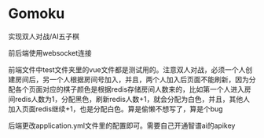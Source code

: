 # Gomoku

实现双人对战/AI五子棋

前后端使用websocket连接

前端文件中test文件夹里的vue文件都是测试用的。注意双人对战，必须一个人创建房间后，另一个人根据房间号加入，并且，两个人加入后页面不能刷新，因为分配各个页面对应的棋子颜色是根据redis存储房间人数来的，比如第一个人进入房间redis人数为1，分配黑色，刷新redis人数+1，就会分配为白色，并且，其他人加入页面redis继续+1，也是分配白色。算是偷懒不想写了，算是个bug

后端更改application.yml文件里的配置即可。需要自己开通智谱ai的apikey
